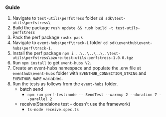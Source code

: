 ### Guide

1. Navigate to `test-utils\perfstress` folder `cd sdk\test-utils\perfstress\`
2. Build the package `rush update && rush build -t test-utils-perfstress`
3. Pack the perf package `rushx pack`
4. Navigate to `event-hubs\perf\track-1` folder `cd sdk\eventhub\event-hubs\perf\track-1`.
5. Install the perf package `npm i ..\..\..\..\..\test-utils\perfstress\azure-test-utils-perfstress-1.0.0.tgz`
6. Run `npm install` to get `event-hubs V2`.
7. Create an event-hubs namespace and populate the .env file at `eventhub\event-hubs` folder with `EVENTHUB_CONNECTION_STRING` and `EVENTHUB_NAME` variables.
8. Run the tests as follows from the `event-hubs` folder.
   - batch send
     - `npm run perf-test:node -- SendTest --warmup 2 --duration 7 --parallel 2`
   - receive(Standalone test - doesn't use the framework)
     - `ts-node receive.spec.ts`
